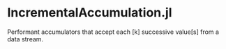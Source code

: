 # IncrementalAccumulation.jl
Performant accumulators that accept each [k] successive value[s] from a data stream.
